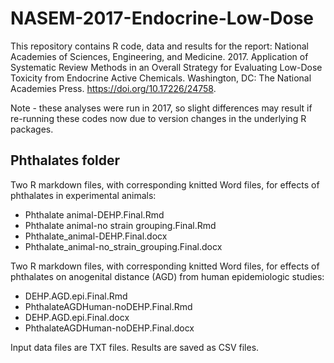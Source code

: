# NASEM-2017-Endocrine-Low-Dose

This repository contains R code, data and results for the report: National Academies of Sciences, Engineering, and Medicine. 2017. Application of Systematic Review Methods in an Overall Strategy for Evaluating Low-Dose Toxicity from Endocrine Active Chemicals. Washington, DC: The National Academies Press. https://doi.org/10.17226/24758.
 
Note - these analyses were run in 2017, so slight differences may result if re-running these codes now due to version changes in the underlying R packages.

## Phthalates folder

Two R markdown files, with corresponding knitted Word files, for effects of phthalates in experimental animals:

* Phthalate animal-DEHP.Final.Rmd
* Phthalate animal-no strain grouping.Final.Rmd
* Phthalate_animal-DEHP.Final.docx
* Phthalate_animal-no_strain_grouping.Final.docx

Two R markdown files, with corresponding knitted Word files, for effects of phthalates on anogenital distance (AGD) from human epidemiologic studies:

* DEHP.AGD.epi.Final.Rmd
* PhthalateAGDHuman-noDEHP.Final.Rmd
* DEHP.AGD.epi.Final.docx
* PhthalateAGDHuman-noDEHP.Final.docx

Input data files are TXT files. Results are saved as CSV files.

